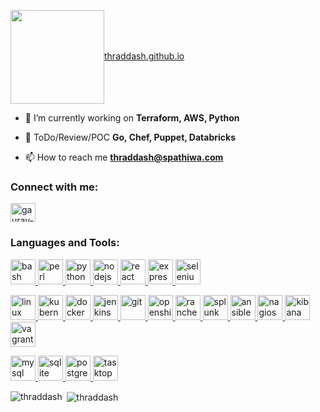 
<a href="https://thraddash.github.io" target="https://thraddash.github.io"><img align="center" src="https://github.com/thraddash/thraddash.github.io/blob/master/assets/img/avatar/dark-avatar.png"  height="150" width="150" />thraddash.github.io</a>

- 🔭 I’m currently working on **Terraform, AWS, Python**

- 🌱 ToDo/Review/POC **Go, Chef, Puppet, Databricks**

- 📫 How to reach me **thraddash@spathiwa.com**

<h3 align="left">Connect with me:</h3>
<a href="https://www.linkedin.com/in/jtong2020/" target="blank"><img align="center" src="https://cdn.jsdelivr.net/npm/simple-icons@3.0.1/icons/linkedin.svg" alt="gaurav-pandey-a5b884131" height="30" width="40" /></a></p>

<h3 align="left">Languages and Tools:</h3>
<a href="https://www.gnu.org/software/bash/" target="_blank"> <img src="https://www.vectorlogo.zone/logos/gnu_bash/gnu_bash-icon.svg" alt="bash" width="40" height="40"/> </a> 
<a href="https://www.perl.org" target="_blank"> <img src="https://www.vectorlogo.zone/logos/perl/perl-vertical.svg" alt="perl" width="40" height="40"/> </a>
<a href="https://www.python.org" target="_blank"> <img src="https://devicons.github.io/devicon/devicon.git/icons/python/python-original.svg" alt="python" width="40" height="40"/> </a> 
<a href="https://nodejs.org" target="_blank"> <img src="https://devicons.github.io/devicon/devicon.git/icons/nodejs/nodejs-original-wordmark.svg" alt="nodejs" width="40" height="40"/> </a> 
<a href="https://reactjs.org/" target="_blank"> <img src="https://devicons.github.io/devicon/devicon.git/icons/react/react-original-wordmark.svg" alt="react" width="40" height="40"/> </a> 
<a href="https://expressjs.com" target="_blank"> <img src="https://devicons.github.io/devicon/devicon.git/icons/express/express-original-wordmark.svg" alt="express" width="40" height="40"/> </a> 
<a href="https://www.selenium.dev" target="_blank"> <img src="https://raw.githubusercontent.com/detain/svg-logos/780f25886640cef088af994181646db2f6b1a3f8/svg/selenium-logo.svg" alt="selenium" width="40" height="40"/> </a>  

<a href="https://www.linux.org/" target="_blank"> <img src="https://devicons.github.io/devicon/devicon.git/icons/linux/linux-original.svg" alt="linux" width="40" height="40"/> </a> 
<a href="https://kubernetes.io" target="_blank"> <img src="https://www.vectorlogo.zone/logos/kubernetes/kubernetes-icon.svg" alt="kubernetes" width="40" height="40"/> </a> 
<a href="https://www.docker.com/" target="_blank"> <img src="https://devicons.github.io/devicon/devicon.git/icons/docker/docker-original-wordmark.svg" alt="docker" width="40" height="40"/> </a> 
<a href="https://www.jenkins.io" target="_blank"> <img src="https://www.vectorlogo.zone/logos/jenkins/jenkins-icon.svg" alt="jenkins" width="40" height="40"/> </a> 
<a href="https://git-scm.com/" target="_blank"> <img src="https://www.vectorlogo.zone/logos/git-scm/git-scm-icon.svg" alt="git" width="40" height="40"/> </a>
<a href="https://www.openshiftr.com/" target="_blank"> <img src="https://www.vectorlogo.zone/logos/openshift/openshift-icon.svg" alt="openshift" width="40" height="40"/> </a>
<a href="https://www.rancher.com/" target="_blank"> <img src="https://www.vectorlogo.zone/logos/rancher/rancher-icon.svg" alt="rancher" width="40" height="40"/> </a>
<a href="https://www.splunk.com/" target="_blank"> <img src="https://www.vectorlogo.zone/logos/splunk/splunk-ar21.svg" alt="splunk" width="40" height="40"/> </a>
<a href="https://www.ansible.com/" target="_blank"> <img src="https://www.vectorlogo.zone/logos/ansible/ansible-icon.svg" alt="ansible" width="40" height="40"/> </a>
<a href="https://www.nagios.org/" target="_blank"> <img src="https://www.vectorlogo.zone/logos/nagios/nagios-icon.svg" alt="nagios" width="40" height="40"/> </a>
<a href="https://www.elastic.co/kibana" target="_blank"> <img src="https://www.vectorlogo.zone/logos/elasticco_kibana/elasticco_kibana-icon.svg" alt="kibana" width="40" height="40"/> </a> 
<a href="https://www.vagrantup.com/" target="_blank"> <img src="https://www.vectorlogo.zone/logos/vagrantup/vagrantup-icon.svg" alt="vagrant" width="40" height="40"/> </a> </p>  

<a href="https://www.mysql.com/" target="_blank"> <img src="https://devicons.github.io/devicon/devicon.git/icons/mysql/mysql-original-wordmark.svg" alt="mysql" width="40" height="40"/> </a> 
<a href="https://www.sqlite.org/" target="_blank"> <img src="https://www.vectorlogo.zone/logos/sqlite/sqlite-icon.svg" alt="sqlite" width="40" height="40"/> </a> 
<a href="https://www.postgresql.org" target="_blank"> <img src="https://devicons.github.io/devicon/devicon.git/icons/postgresql/postgresql-original-wordmark.svg" alt="postgresql" width="40" height="40"/> </a>
<a href="https://www.tasktop.com/" target="_blank"> <img src="https://www.vectorlogo.zone/logos/tasktop/tasktop-icon.svg" alt="tasktop" width="40" height="40"/> </a>

<p><img align="left" src="https://github-readme-stats.vercel.app/api/top-langs?username=thraddash&show_icons=true&locale=en&layout=compact" alt="thraddash" /></p>
<p>&nbsp;<img align="center" src="https://github-readme-stats.vercel.app/api?username=thraddash&show_icons=true&locale=en" alt="thraddash" /></p>
